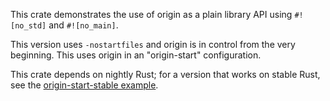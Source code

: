 This crate demonstrates the use of origin as a plain library API using
`#![no_std]` and `#![no_main]`.

This version uses `-nostartfiles` and origin is in control from the very
beginning. This uses origin in an "origin-start" configuration.

This crate depends on nightly Rust; for a version that works on stable
Rust, see the [origin-start-stable example].

[origin-start-stable example]: https://github.com/sunfishcode/origin/blob/main/example-crates/origin-start-stable/README.md
